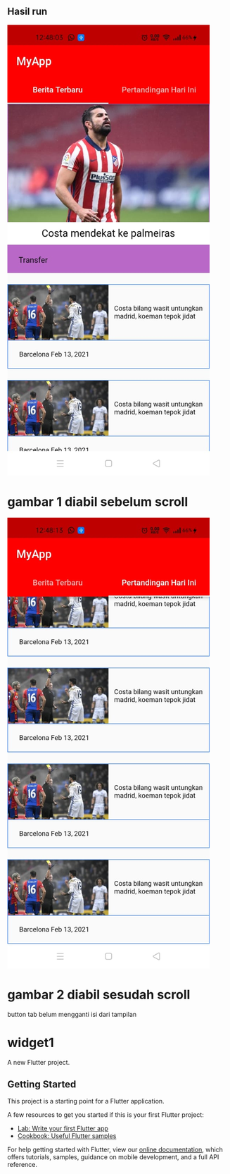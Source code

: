 ## Hasil run

![gambar 1](image/1.jpeg)
# gambar 1 diabil sebelum scroll

![gambar 2](image/2.jpeg)
# gambar 2 diabil sesudah scroll

button tab belum mengganti isi dari tampilan 

# widget1

A new Flutter project.

## Getting Started

This project is a starting point for a Flutter application.

A few resources to get you started if this is your first Flutter project:

- [Lab: Write your first Flutter app](https://flutter.dev/docs/get-started/codelab)
- [Cookbook: Useful Flutter samples](https://flutter.dev/docs/cookbook)

For help getting started with Flutter, view our
[online documentation](https://flutter.dev/docs), which offers tutorials,
samples, guidance on mobile development, and a full API reference.

